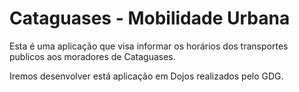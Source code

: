 # Cataguases - Mobilidade Urbana
Esta é uma aplicação que visa informar os horários dos transportes publicos aos moradores de Cataguases.

Iremos desenvolver está aplicação em Dojos realizados pelo GDG.
